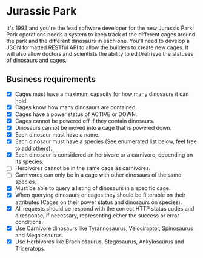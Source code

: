 # Jurassic Park

It's 1993 and you're the lead software developer for the new Jurassic Park! Park
operations needs a system to keep track of the different cages around the park and the
different dinosaurs in each one. You'll need to develop a JSON formatted RESTful API
to allow the builders to create new cages. It will also allow doctors and scientists the
ability to edit/retrieve the statuses of dinosaurs and cages.

## Business requirements

- [x] Cages must have a maximum capacity for how many dinosaurs it can hold.
- [x] Cages know how many dinosaurs are contained.
- [x] Cages have a power status of ACTIVE or DOWN.
- [x] Cages cannot be powered off if they contain dinosaurs.
- [x] Dinosaurs cannot be moved into a cage that is powered down.
- [x] Each dinosaur must have a name.
- [x] Each dinosaur must have a species (See enumerated list below, feel free to add
others).
- [x] Each dinosaur is considered an herbivore or a carnivore, depending on its species.
- [ ] Herbivores cannot be in the same cage as carnivores.
- [ ] Carnivores can only be in a cage with other dinosaurs of the same species.
- [x] Must be able to query a listing of dinosaurs in a specific cage.
- [x] When querying dinosaurs or cages they should be filterable on their attributes
(Cages on their power status and dinosaurs on species).
- [x] All requests should be respond with the correct HTTP status codes and a response,
if necessary, representing either the success or error conditions.
- [x] Use Carnivore dinosaurs like Tyrannosaurus, Velociraptor, Spinosaurus and
Megalosaurus.
- [x] Use Herbivores like Brachiosaurus, Stegosaurus, Ankylosaurus and Triceratops.
